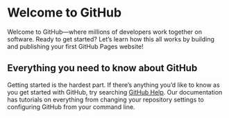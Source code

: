 # Welcome to GitHub

Welcome to GitHub—where millions of developers work together on software. Ready to get started? Let’s learn how this all works by building and publishing your first GitHub Pages website!

## Everything you need to know about GitHub

Getting started is the hardest part. If there’s anything you’d like to know as you get started with GitHub, try searching [GitHub Help](https://help.github.com). Our documentation has tutorials on everything from changing your repository settings to configuring GitHub from your command line.
